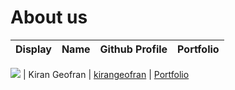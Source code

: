 # About us

Display |     Name      |                 Github Profile                  | Portfolio 
--------|:-------------:|:-----------------------------------------------:|:---------:

![](https://via.placeholder.com/100.png?text=Photo) | Kiran Geofran | [kirangeofran](https://github.com/kirangeofran) | [Portfolio](docs/team/johndoe.md)
